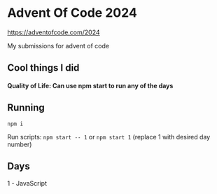 # Advent Of Code 2024
https://adventofcode.com/2024

My submissions for advent of code

## Cool things I did 
#### Quality of Life: Can use npm start to run any of the days

## Running
`npm i`

Run scripts: `npm start -- 1` or `npm start 1` (replace 1 with desired day number)


## Days
1 - JavaScript